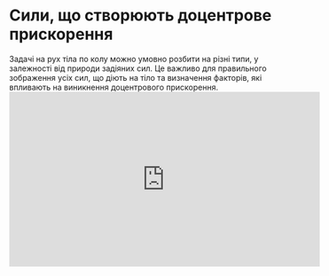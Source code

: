 # Сили, що створюють доцентрове прискорення

<div class="space">Задачi на рух тiла по колу можно умовно розбити на рiзнi типи, у залежності від природи задіяних сил. Це важливо для правильного зображення усiх сил, що дiють на тiло та визначення факторiв, якi впливають на виникнення доцентрового прискорення.</div>

<div class="space"><div class="fluidMedia">
<iframe width="560" height="315" src="https://www.youtube.com/embed/8lzX6bBaUbo" frameborder="0" allowfullscreen></iframe>
</div></div>
